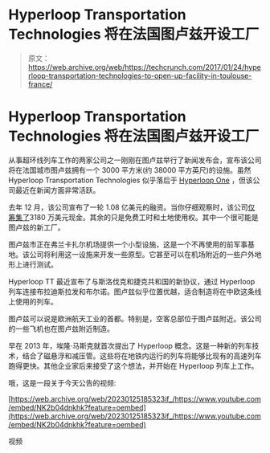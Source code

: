 # Hyperloop Transportation Technologies 将在法国图卢兹开设工厂

> 原文：<https://web.archive.org/web/https://techcrunch.com/2017/01/24/hyperloop-transportation-technologies-to-open-up-facility-in-toulouse-france/>

# Hyperloop Transportation Technologies 将在法国图卢兹开设工厂

从事超环线列车工作的两家公司之一刚刚在图卢兹举行了新闻发布会，宣布该公司将在法国城市图卢兹拥有一个 3000 平方米(约 38000 平方英尺)的设施。虽然 Hyperloop Transportation Technologies 似乎落后于 [Hyperloop One](https://web.archive.org/web/20230125185323/https://techcrunch.com/tag/hyperloop-one/) ，但该公司最近在新闻方面非常活跃。

去年 12 月，该公司宣布了一轮 1.08 亿美元的融资。当你仔细观察时，该公司[仅筹集了](https://web.archive.org/web/20230125185323/https://techcrunch.com/2016/12/01/hyperloop-transportation-technologies-claims-more-than-100-million-in-total-investment/)3180 万美元现金。其余的只是免费工时和土地使用权。其中一个很可能是图卢兹的新工厂。

图卢兹市正在弗兰卡扎尔机场提供一个小型设施，这是一个不再使用的前军事基地。该公司将利用这一设施来开发一些原型。它甚至可以在机场附近的一些户外地形上进行测试。

Hyperloop TT 最近宣布了与斯洛伐克和捷克共和国的新协议，通过 Hyperloop 列车连接布拉迪斯拉发和布尔诺。图卢兹似乎位置优越，适合制造将在中欧这条线上使用的列车。

图卢兹可以说是欧洲航天工业的首都。特别是，空客总部位于图卢兹附近。该公司的一些飞机也在图卢兹附近制造。

早在 2013 年，埃隆·马斯克就首次提出了 Hyperloop 概念。这是一种新的列车技术，结合了磁悬浮和减压管。这些将在地铁内运行的列车将能够比现有的高速列车跑得更快。其他企业家后来接受了这个想法，并开始在 Hyperloop 列车上工作。

哦，这是一段关于今天公告的视频:

[https://web.archive.org/web/20230125185323if_/https://www.youtube.com/embed/NK2b04dnkhk?feature=oembed](https://web.archive.org/web/20230125185323if_/https://www.youtube.com/embed/NK2b04dnkhk?feature=oembed)

视频